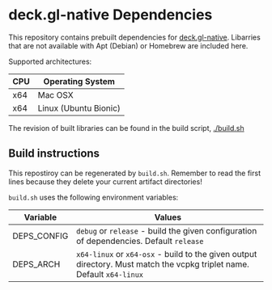 # deck.gl-native Dependencies

This repository contains prebuilt dependencies for [deck.gl-native](https://github.com/UnfoldedInc/deck.gl-native). Libarries that are not available with Apt (Debian) or Homebrew are included here.

Supported architectures:

| CPU | Operating System
| --- | ----------------
| x64 | Mac OSX
| x64 | Linux (Ubuntu Bionic)

The revision of built libraries can be found in the build script, [./build.sh](./build.sh)

## Build instructions

This repostiroy can be regenerated by `build.sh`. Remember to read the first
lines because they delete your current artifact directories!

`build.sh` uses the following environment variables:

| Variable    | Values
| ----------- | ------
| DEPS_CONFIG | `debug` or `release` - build the given configuration of dependencies. Default `release`
| DEPS_ARCH   | `x64-linux` or `x64-osx` - build to the given output directory. Must match the vcpkg triplet name. Default `x64-linux`
